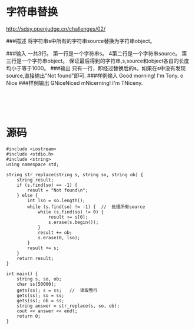 # 字符串替换
http://sdsy.openjudge.cn/challenges/02/

###描述
将字符串s中所有的字符串source替换为字符串object。

###输入
一共3行。
第一行是一个字符串s。
4第二行是一个字符串source。
第三行是一个字符串object。
保证最后得到的字符串,s,source和object各自的长度均小于等于1000。
###输出
只有一行，即经过替换后的s。如果在s中没有发现source,直接输出"Not found"即可.
###样例输入
Good morning! I'm Tony.
o
Nice
###样例输出
GNiceNiced mNicerning! I'm TNiceny.

<br><br><br>
# 源码
```
#include <iostream>
#include <stdio.h>
#include <string>
using namespace std;

string str_replace(string s, string so, string ob) {
	string result;
	if (s.find(so) == -1) {
		result = "Not found\n";
	} else {
		int lso = so.length();
		while (s.find(so) != -1) {	//	处理所有source
			while (s.find(so) != 0) {
				result += s[0];
				s.erase(s.begin());
			}
			result += ob;
			s.erase(0, lso);
		}
		result += s;
	}
	return result;
}

int main() {
	string s, so, ob;
	char ss[50000];
	gets(ss); s = ss;	//	读取整行
	gets(ss); so = ss;
	gets(ss); ob = ss;
	string answer = str_replace(s, so, ob);
	cout << answer << endl;
    return 0;
}

```
